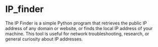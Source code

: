 # IP_finder
The IP Finder is a simple Python program that retrieves the public IP address of any domain or website, or finds the local IP address of your machine. This tool is useful for network troubleshooting, research, or general curiosity about IP addresses.
